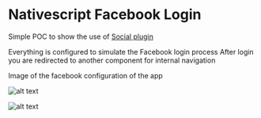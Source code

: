 # Nativescript Facebook Login

Simple POC to show the use of [Social plugin](https://github.com/mkloubert/nativescript-social-login)

Everything is configured to simulate the Facebook login process
After login you are redirected to another component for internal navigation

Image of the facebook configuration of the app

![alt text](http://www.awesomescreenshot.com/upload//222394/85a9bcd4-ae5e-4fe6-7254-0b71cc05a494.png "Facebook")

![alt text](https://s3.amazonaws.com/awesomescreenshot/upload//222394/85a9bcd4-ae5e-4fe6-7254-0b71cc05a494.png?AWSAccessKeyId=AKIAJSCJQ2NM3XLFPVKA&Expires=1488546616&Signature=geP1gMFeRWCoYv46ITz%2BC%2BnNDh4%3D "Facebook config")